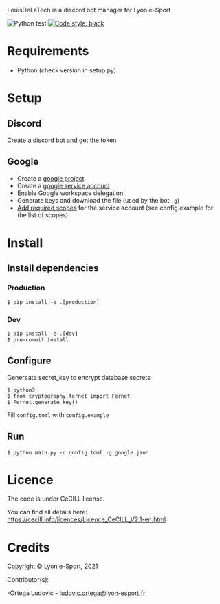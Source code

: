 LouisDeLaTech is a discord bot manager for Lyon e-Sport

![Python test](https://github.com/lyon-esport/intranet/workflows/Python%20test/badge.svg)
[![Code style: black](https://img.shields.io/badge/code%20style-black-000000.svg)](https://github.com/psf/black)

# Requirements
- Python (check version in setup.py)

# Setup
## Discord
Create a [discord bot](https://discord.com/developers/applications) and get the token

## Google
- Create a [google project](https://console.cloud.google.com/iam-admin)
- Create a [google service account](https://console.cloud.google.com/iam-admin/serviceaccounts)
- Enable Google workspace delegation
- Generate keys and download the file (used by the bot `-g`)
- [Add required scopes](https://admin.google.com/ac/owl/domainwidedelegation) for the service account (see config.example for the list of scopes)

# Install
## Install dependencies
### Production

    $ pip install -e .[production]

### Dev

    $ pip install -e .[dev]
    $ pre-commit install

## Configure

Genereate secret_key to encrypt database secrets

    $ python3
    $ from cryptography.fernet import Fernet
    $ Fernet.generate_key()

Fill `config.toml` with `config.example`

## Run

    $ python main.py -c config.toml -g google.json

# Licence

The code is under CeCILL license.

You can find all details here: https://cecill.info/licences/Licence_CeCILL_V2.1-en.html

# Credits

Copyright © Lyon e-Sport, 2021

Contributor(s):

-Ortega Ludovic - ludovic.ortega@lyon-esport.fr
